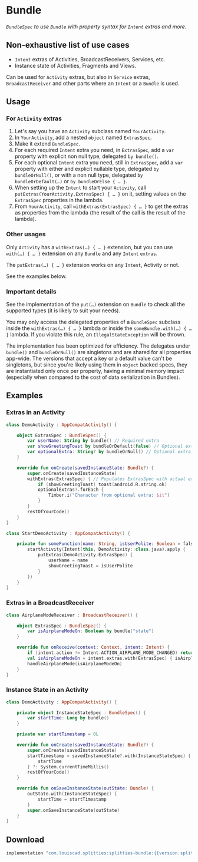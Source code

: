 # Bundle

*`BundleSpec` to use `Bundle` with property syntax for `Intent` extras
and more.*

## Non-exhaustive list of use cases

* `Intent` extras of Activities, BroadcastReceivers, Services, etc.
* Instance state of Activities, Fragments and Views.

Can be used for `Activity` extras, but also in `Service` extras,
`BroadcastReceiver` and other parts where an `Intent` or a `Bundle` is used.

## Usage

### For `Activity` extras

1. Let's say you have an `Activity` subclass named `YourActivity`.
1. In `YourActivity`, add a nested `object` named `ExtrasSpec`.
2. Make it extend `BundleSpec`.
3. For each required `Intent` extra you need, in `ExtrasSpec`, add a
`var` property with explicit non null type, delegated `by bundle()`.
3. For each optional `Intent` extra you need, still in `ExtrasSpec`, add a
`var` property with either and explicit nullable type, delegated `by bundleOrNull()`,
or with a non null type, delegated `by bundleOrDefault(…)` or `by bundleOrElse { … }`.
4. When setting up the `Intent` to start your `Activity`, call
`putExtras(YourActivity.ExtrasSpec) { … }` on it, setting values on the
`ExtrasSpec` properties in the lambda.
5. From `YourActivity`, call `withExtras(ExtrasSpec) { … }` to get the extras
as properties from the lambda (the result of the call is the result of the
lambda).

### Other usages

Only `Activity` has a `withExtras(…) { … }` extension, but you
can use `with(…) { … }` extension on any `Bundle` and any `Intent` `extras`.

The `putExtras(…) { … }` extension works on any `Intent`, Activity or not.

See the examples below.

### Important details

See the implementation of the `put(…)` extension on `Bundle` to check all
the supported types (it is likely to suit your needs).

You may only access the delegated properties of a `BundleSpec` subclass
inside the `withExtras(…) { … }` lambda or inside the
`someBundle.with(…) { … }` lambda. If you violate this rule, an
`IllegalStateException` will be thrown.

The implementation has been optimized for efficiency. The delegates under
`bundle()` and `bundleOrNull()` are singletons and are shared for all
properties app-wide.
The versions that accept a key or a default value can't be singletons, but since
you're likely using them in `object` backed specs, they are instantiated only
once per property, having a minimal memory impact (especially when compared to
the cost of data serialization in Bundles).

## Examples

### Extras in an Activity

```kotlin
class DemoActivity : AppCompatActivity() {

    object ExtrasSpec : BundleSpec() {
        var userName: String by bundle() // Required extra
        var showGreetingToast by bundleOrDefault(false) // Optional extra, defaults to false
        var optionalExtra: String? by bundleOrNull() // Optional extra
    }

    override fun onCreate(savedInstanceState: Bundle?) {
        super.onCreate(savedInstanceState)
        withExtras(ExtrasSpec) { // Populates ExtrasSpec with actual extras
            if (showGreetingToast) toast(android.R.string.ok)
            optionalExtras?.forEach {
                Timber.i("Character from optional extra: $it")
            }
        }
        restOfYourCode()
    }
}

class StartDemoActivity : AppCompatActivity() {

    private fun someFunction(name: String, isUserPolite: Boolean = false) {
        startActivity(Intent(this, DemoActivity::class.java).apply {
            putExtras(DemoActivity.ExtrasSpec) {
                userName = name
                showGreetingToast = isUserPolite
            }
        })
    }
}
```

### Extras in a BroadcastReceiver

```kotlin
class AirplaneModeReceiver : BroadcastReceiver() {

    object ExtrasSpec : BundleSpec() {
        var isAirplaneModeOn: Boolean by bundle("state")
    }

    override fun onReceive(context: Context, intent: Intent) {
        if (intent.action != Intent.ACTION_AIRPLANE_MODE_CHANGED) return
        val isAirplaneModeOn = intent.extras.with(ExtrasSpec) { isAirplaneModeOn }
        handleAirplaneMode(isAirplaneModeOn)
    }
}
```

### Instance State in an Activity

```kotlin
class DemoActivity : AppCompatActivity() {

    private object InstanceStateSpec : BundleSpec() {
        var startTime: Long by bundle()
    }

    private var startTimestamp = 0L

    override fun onCreate(savedInstanceState: Bundle?) {
        super.onCreate(savedInstanceState)
        startTimestamp = savedInstanceState?.with(InstanceStateSpec) {
            startTime
        } ?: System.currentTimeMillis()
        restOfYourCode()
    }

    override fun onSaveInstanceState(outState: Bundle) {
        outState.with(InstanceStateSpec) {
            startTime = startTimestamp
        }
        super.onSaveInstanceState(outState)
    }
}
```

## Download

```groovy
implementation "com.louiscad.splitties:splitties-bundle:{{version.splitties2}}"
```
